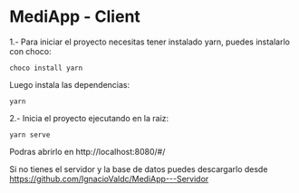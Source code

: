 # MediApp - Client

1.- Para iniciar el proyecto necesitas tener instalado yarn, puedes instalarlo con choco:
```
choco install yarn
```
Luego instala las dependencias:
```
yarn
```

2.- Inicia el proyecto ejecutando en la raiz:
```
yarn serve
```
Podras abrirlo en http://localhost:8080/#/


Si no tienes el servidor y la base de datos puedes descargarlo desde https://github.com/IgnacioValdc/MediApp---Servidor
